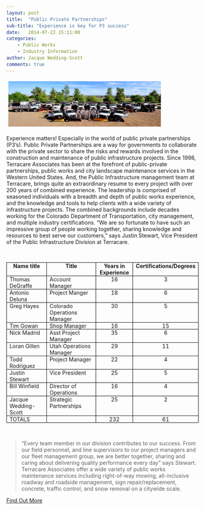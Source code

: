 ```yaml
---
layout: post
title:  "Public Private Partnerships"
sub-title: "Experience is key for P3 success"
date:   2014-07-22 15:11:00
categories: 
    - Public Works
    - Industry Information
author: Jacque Wedding-Scott
comments: true
---
```


<img src="/images/blog/PI_clipped.JPG" alt="Terracare staff and equipment" width="400px" height="119px" style="float:none; border: 5px solid white; margin: 0 auto">

Experience matters!  Especially in the world of public private partnerships (P3’s). Public Private Partnerships are a way for governments to collaborate with the private sector to share the risks and rewards involved in the construction and maintenance of public infrastructure projects. Since 1998, Terracare Associates has been at the forefront of public-private partnerships, public works and city landscape maintenance services in the Western United States. And, the Public Infrastructure management team at Terracare, brings quite an extraordinary resume to every project with over 200 years of combined experience. The leadership is comprised of seasoned individuals with a breadth and depth of public works experience, and the knowledge and tools to help clients with a wide variety of infrastructure projects.  The combined backgrounds include decades working for the Colorado Department of Transportation, city management, and multiple industry certifications.  “We are so fortunate to have such an impressive group of people working together, sharing knowledge and resources to best serve our customers,” says Justin Stewart, Vice President of the Public Infrastructure Division at Terracare.

<br>

<table border="1" cellpadding="0" cellspacing="0" class="MsoTableGrid" style="border-collapse: collapse; border: none; mso-border-alt: solid windowtext .5pt; mso-padding-alt: 0in 5.4pt 0in 5.4pt; mso-yfti-tbllook: 1184;">
 <tbody>
<tr>
  <td style="border: solid windowtext 1.0pt; mso-border-alt: solid windowtext .5pt; padding: 0in 5.4pt 0in 5.4pt; width: 119.7pt;" valign="top" width="160"><div align="center" class="MsoNormal" style="margin-bottom: 0.0001pt; text-align: center;">
<b>Name
  title<o:p></o:p></b></div>
</td>
  <td style="border-left: none; border: solid windowtext 1.0pt; mso-border-alt: solid windowtext .5pt; mso-border-left-alt: solid windowtext .5pt; padding: 0in 5.4pt 0in 5.4pt; width: 156.8pt;" valign="top" width="209"><div align="center" class="MsoNormal" style="margin-bottom: 0.0001pt; text-align: center;">
<b>Title<o:p></o:p></b></div>
</td>
  <td style="border-left: none; border: solid windowtext 1.0pt; mso-border-alt: solid windowtext .5pt; mso-border-left-alt: solid windowtext .5pt; padding: 0in 5.4pt 0in 5.4pt; width: 73.15pt;" valign="top" width="98"><div align="center" class="MsoNormal" style="margin-bottom: 0.0001pt; text-align: center;">
<b>Years
  in Experience<o:p></o:p></b></div>
</td>
  <td style="border-left: none; border: solid windowtext 1.0pt; mso-border-alt: solid windowtext .5pt; mso-border-left-alt: solid windowtext .5pt; padding: 0in 5.4pt 0in 5.4pt; width: 113.35pt;" valign="top" width="151"><div align="center" class="MsoNormal" style="margin-bottom: 0.0001pt; text-align: center;">
<b>Certifications/Degrees<o:p></o:p></b></div>
</td>
 </tr>
<tr>
  <td style="border-top: none; border: solid windowtext 1.0pt; mso-border-alt: solid windowtext .5pt; mso-border-top-alt: solid windowtext .5pt; padding: 0in 5.4pt 0in 5.4pt; width: 119.7pt;" valign="top" width="160"><div class="MsoNormal" style="margin-bottom: 0.0001pt;">
Thomas DeGraffe<o:p></o:p></div>
</td>
  <td style="border-bottom: solid windowtext 1.0pt; border-left: none; border-right: solid windowtext 1.0pt; border-top: none; mso-border-alt: solid windowtext .5pt; mso-border-left-alt: solid windowtext .5pt; mso-border-top-alt: solid windowtext .5pt; padding: 0in 5.4pt 0in 5.4pt; width: 156.8pt;" valign="top" width="209"><div class="MsoNormal" style="margin-bottom: 0.0001pt;">
Account Manager<o:p></o:p></div>
</td>
  <td style="border-bottom: solid windowtext 1.0pt; border-left: none; border-right: solid windowtext 1.0pt; border-top: none; mso-border-alt: solid windowtext .5pt; mso-border-left-alt: solid windowtext .5pt; mso-border-top-alt: solid windowtext .5pt; padding: 0in 5.4pt 0in 5.4pt; width: 73.15pt;" valign="top" width="98"><div align="center" class="MsoNormal" style="margin-bottom: 0.0001pt; text-align: center;">
16<o:p></o:p></div>
</td>
  <td style="border-bottom: solid windowtext 1.0pt; border-left: none; border-right: solid windowtext 1.0pt; border-top: none; mso-border-alt: solid windowtext .5pt; mso-border-left-alt: solid windowtext .5pt; mso-border-top-alt: solid windowtext .5pt; padding: 0in 5.4pt 0in 5.4pt; width: 113.35pt;" valign="top" width="151"><div align="center" class="MsoNormal" style="margin-bottom: 0.0001pt; text-align: center;">
3<o:p></o:p></div>
</td>
 </tr>
<tr>
  <td style="border-top: none; border: solid windowtext 1.0pt; mso-border-alt: solid windowtext .5pt; mso-border-top-alt: solid windowtext .5pt; padding: 0in 5.4pt 0in 5.4pt; width: 119.7pt;" valign="top" width="160"><div class="MsoNormal" style="margin-bottom: 0.0001pt;">
Antonio Deluna<o:p></o:p></div>
</td>
  <td style="border-bottom: solid windowtext 1.0pt; border-left: none; border-right: solid windowtext 1.0pt; border-top: none; mso-border-alt: solid windowtext .5pt; mso-border-left-alt: solid windowtext .5pt; mso-border-top-alt: solid windowtext .5pt; padding: 0in 5.4pt 0in 5.4pt; width: 156.8pt;" valign="top" width="209"><div class="MsoNormal" style="margin-bottom: 0.0001pt;">
Project Manger<o:p></o:p></div>
</td>
  <td style="border-bottom: solid windowtext 1.0pt; border-left: none; border-right: solid windowtext 1.0pt; border-top: none; mso-border-alt: solid windowtext .5pt; mso-border-left-alt: solid windowtext .5pt; mso-border-top-alt: solid windowtext .5pt; padding: 0in 5.4pt 0in 5.4pt; width: 73.15pt;" valign="top" width="98"><div align="center" class="MsoNormal" style="margin-bottom: 0.0001pt; text-align: center;">
18<o:p></o:p></div>
</td>
  <td style="border-bottom: solid windowtext 1.0pt; border-left: none; border-right: solid windowtext 1.0pt; border-top: none; mso-border-alt: solid windowtext .5pt; mso-border-left-alt: solid windowtext .5pt; mso-border-top-alt: solid windowtext .5pt; padding: 0in 5.4pt 0in 5.4pt; width: 113.35pt;" valign="top" width="151"><div align="center" class="MsoNormal" style="margin-bottom: 0.0001pt; text-align: center;">
6<o:p></o:p></div>
</td>
 </tr>
<tr>
  <td style="border-top: none; border: solid windowtext 1.0pt; mso-border-alt: solid windowtext .5pt; mso-border-top-alt: solid windowtext .5pt; padding: 0in 5.4pt 0in 5.4pt; width: 119.7pt;" valign="top" width="160"><div class="MsoNormal" style="margin-bottom: 0.0001pt;">
Greg Hayes<o:p></o:p></div>
</td>
  <td style="border-bottom: solid windowtext 1.0pt; border-left: none; border-right: solid windowtext 1.0pt; border-top: none; mso-border-alt: solid windowtext .5pt; mso-border-left-alt: solid windowtext .5pt; mso-border-top-alt: solid windowtext .5pt; padding: 0in 5.4pt 0in 5.4pt; width: 156.8pt;" valign="top" width="209"><div class="MsoNormal" style="margin-bottom: 0.0001pt;">
Colorado Operations Manager<o:p></o:p></div>
</td>
  <td style="border-bottom: solid windowtext 1.0pt; border-left: none; border-right: solid windowtext 1.0pt; border-top: none; mso-border-alt: solid windowtext .5pt; mso-border-left-alt: solid windowtext .5pt; mso-border-top-alt: solid windowtext .5pt; padding: 0in 5.4pt 0in 5.4pt; width: 73.15pt;" valign="top" width="98"><div align="center" class="MsoNormal" style="margin-bottom: 0.0001pt; text-align: center;">
30<o:p></o:p></div>
</td>
  <td style="border-bottom: solid windowtext 1.0pt; border-left: none; border-right: solid windowtext 1.0pt; border-top: none; mso-border-alt: solid windowtext .5pt; mso-border-left-alt: solid windowtext .5pt; mso-border-top-alt: solid windowtext .5pt; padding: 0in 5.4pt 0in 5.4pt; width: 113.35pt;" valign="top" width="151"><div align="center" class="MsoNormal" style="margin-bottom: 0.0001pt; text-align: center;">
5<o:p></o:p></div>
</td>
 </tr>
<tr>
  <td style="border-top: none; border: solid windowtext 1.0pt; mso-border-alt: solid windowtext .5pt; mso-border-top-alt: solid windowtext .5pt; padding: 0in 5.4pt 0in 5.4pt; width: 119.7pt;" valign="top" width="160"><div class="MsoNormal" style="margin-bottom: 0.0001pt;">
Tim Gowan<o:p></o:p></div>
</td>
  <td style="border-bottom: solid windowtext 1.0pt; border-left: none; border-right: solid windowtext 1.0pt; border-top: none; mso-border-alt: solid windowtext .5pt; mso-border-left-alt: solid windowtext .5pt; mso-border-top-alt: solid windowtext .5pt; padding: 0in 5.4pt 0in 5.4pt; width: 156.8pt;" valign="top" width="209"><div class="MsoNormal" style="margin-bottom: 0.0001pt;">
Shop Manager<o:p></o:p></div>
</td>
  <td style="border-bottom: solid windowtext 1.0pt; border-left: none; border-right: solid windowtext 1.0pt; border-top: none; mso-border-alt: solid windowtext .5pt; mso-border-left-alt: solid windowtext .5pt; mso-border-top-alt: solid windowtext .5pt; padding: 0in 5.4pt 0in 5.4pt; width: 73.15pt;" valign="top" width="98"><div align="center" class="MsoNormal" style="margin-bottom: 0.0001pt; text-align: center;">
16<o:p></o:p></div>
</td>
  <td style="border-bottom: solid windowtext 1.0pt; border-left: none; border-right: solid windowtext 1.0pt; border-top: none; mso-border-alt: solid windowtext .5pt; mso-border-left-alt: solid windowtext .5pt; mso-border-top-alt: solid windowtext .5pt; padding: 0in 5.4pt 0in 5.4pt; width: 113.35pt;" valign="top" width="151"><div align="center" class="MsoNormal" style="margin-bottom: 0.0001pt; text-align: center;">
15<o:p></o:p></div>
</td>
 </tr>
<tr>
  <td style="border-top: none; border: solid windowtext 1.0pt; mso-border-alt: solid windowtext .5pt; mso-border-top-alt: solid windowtext .5pt; padding: 0in 5.4pt 0in 5.4pt; width: 119.7pt;" valign="top" width="160"><div class="MsoNormal" style="margin-bottom: 0.0001pt;">
Nick Madrid<o:p></o:p></div>
</td>
  <td style="border-bottom: solid windowtext 1.0pt; border-left: none; border-right: solid windowtext 1.0pt; border-top: none; mso-border-alt: solid windowtext .5pt; mso-border-left-alt: solid windowtext .5pt; mso-border-top-alt: solid windowtext .5pt; padding: 0in 5.4pt 0in 5.4pt; width: 156.8pt;" valign="top" width="209"><div class="MsoNormal" style="margin-bottom: 0.0001pt;">
Asst Project Manager<o:p></o:p></div>
</td>
  <td style="border-bottom: solid windowtext 1.0pt; border-left: none; border-right: solid windowtext 1.0pt; border-top: none; mso-border-alt: solid windowtext .5pt; mso-border-left-alt: solid windowtext .5pt; mso-border-top-alt: solid windowtext .5pt; padding: 0in 5.4pt 0in 5.4pt; width: 73.15pt;" valign="top" width="98"><div align="center" class="MsoNormal" style="margin-bottom: 0.0001pt; text-align: center;">
35<o:p></o:p></div>
</td>
  <td style="border-bottom: solid windowtext 1.0pt; border-left: none; border-right: solid windowtext 1.0pt; border-top: none; mso-border-alt: solid windowtext .5pt; mso-border-left-alt: solid windowtext .5pt; mso-border-top-alt: solid windowtext .5pt; padding: 0in 5.4pt 0in 5.4pt; width: 113.35pt;" valign="top" width="151"><div align="center" class="MsoNormal" style="margin-bottom: 0.0001pt; text-align: center;">
6<o:p></o:p></div>
</td>
 </tr>
<tr>
  <td style="border-top: none; border: solid windowtext 1.0pt; mso-border-alt: solid windowtext .5pt; mso-border-top-alt: solid windowtext .5pt; padding: 0in 5.4pt 0in 5.4pt; width: 119.7pt;" valign="top" width="160"><div class="MsoNormal" style="margin-bottom: 0.0001pt;">
Loran Gillen<o:p></o:p></div>
</td>
  <td style="border-bottom: solid windowtext 1.0pt; border-left: none; border-right: solid windowtext 1.0pt; border-top: none; mso-border-alt: solid windowtext .5pt; mso-border-left-alt: solid windowtext .5pt; mso-border-top-alt: solid windowtext .5pt; padding: 0in 5.4pt 0in 5.4pt; width: 156.8pt;" valign="top" width="209"><div class="MsoNormal" style="margin-bottom: 0.0001pt;">
Utah Operations Manager</div>
</td>
  <td style="border-bottom: solid windowtext 1.0pt; border-left: none; border-right: solid windowtext 1.0pt; border-top: none; mso-border-alt: solid windowtext .5pt; mso-border-left-alt: solid windowtext .5pt; mso-border-top-alt: solid windowtext .5pt; padding: 0in 5.4pt 0in 5.4pt; width: 73.15pt;" valign="top" width="98"><div align="center" class="MsoNormal" style="margin-bottom: 0.0001pt; text-align: center;">
29<o:p></o:p></div>
</td>
  <td style="border-bottom: solid windowtext 1.0pt; border-left: none; border-right: solid windowtext 1.0pt; border-top: none; mso-border-alt: solid windowtext .5pt; mso-border-left-alt: solid windowtext .5pt; mso-border-top-alt: solid windowtext .5pt; padding: 0in 5.4pt 0in 5.4pt; width: 113.35pt;" valign="top" width="151"><div align="center" class="MsoNormal" style="margin-bottom: 0.0001pt; text-align: center;">
11<o:p></o:p></div>
</td>
 </tr>
 <tr>
  <td style="border-top: none; border: solid windowtext 1.0pt; mso-border-alt: solid windowtext .5pt; mso-border-top-alt: solid windowtext .5pt; padding: 0in 5.4pt 0in 5.4pt; width: 119.7pt;" valign="top" width="160"><div class="MsoNormal" style="margin-bottom: 0.0001pt;">
Todd Rodriguez<o:p></o:p></div>
</td>
  <td style="border-bottom: solid windowtext 1.0pt; border-left: none; border-right: solid windowtext 1.0pt; border-top: none; mso-border-alt: solid windowtext .5pt; mso-border-left-alt: solid windowtext .5pt; mso-border-top-alt: solid windowtext .5pt; padding: 0in 5.4pt 0in 5.4pt; width: 156.8pt;" valign="top" width="209"><div class="MsoNormal" style="margin-bottom: 0.0001pt;">
Project Manager</div>
</td>
  <td style="border-bottom: solid windowtext 1.0pt; border-left: none; border-right: solid windowtext 1.0pt; border-top: none; mso-border-alt: solid windowtext .5pt; mso-border-left-alt: solid windowtext .5pt; mso-border-top-alt: solid windowtext .5pt; padding: 0in 5.4pt 0in 5.4pt; width: 73.15pt;" valign="top" width="98"><div align="center" class="MsoNormal" style="margin-bottom: 0.0001pt; text-align: center;">
22<o:p></o:p></div>
</td>
  <td style="border-bottom: solid windowtext 1.0pt; border-left: none; border-right: solid windowtext 1.0pt; border-top: none; mso-border-alt: solid windowtext .5pt; mso-border-left-alt: solid windowtext .5pt; mso-border-top-alt: solid windowtext .5pt; padding: 0in 5.4pt 0in 5.4pt; width: 113.35pt;" valign="top" width="151"><div align="center" class="MsoNormal" style="margin-bottom: 0.0001pt; text-align: center;">
4<o:p></o:p></div>
</td>
 </tr>
<tr>
  <td style="border-top: none; border: solid windowtext 1.0pt; mso-border-alt: solid windowtext .5pt; mso-border-top-alt: solid windowtext .5pt; padding: 0in 5.4pt 0in 5.4pt; width: 119.7pt;" valign="top" width="160"><div class="MsoNormal" style="margin-bottom: 0.0001pt;">
Justin Stewart<o:p></o:p></div>
</td>
  <td style="border-bottom: solid windowtext 1.0pt; border-left: none; border-right: solid windowtext 1.0pt; border-top: none; mso-border-alt: solid windowtext .5pt; mso-border-left-alt: solid windowtext .5pt; mso-border-top-alt: solid windowtext .5pt; padding: 0in 5.4pt 0in 5.4pt; width: 156.8pt;" valign="top" width="209"><div class="MsoNormal" style="margin-bottom: 0.0001pt;">
Vice President<o:p></o:p></div>
</td>
  <td style="border-bottom: solid windowtext 1.0pt; border-left: none; border-right: solid windowtext 1.0pt; border-top: none; mso-border-alt: solid windowtext .5pt; mso-border-left-alt: solid windowtext .5pt; mso-border-top-alt: solid windowtext .5pt; padding: 0in 5.4pt 0in 5.4pt; width: 73.15pt;" valign="top" width="98"><div align="center" class="MsoNormal" style="margin-bottom: 0.0001pt; text-align: center;">
25<o:p></o:p></div>
</td>
  <td style="border-bottom: solid windowtext 1.0pt; border-left: none; border-right: solid windowtext 1.0pt; border-top: none; mso-border-alt: solid windowtext .5pt; mso-border-left-alt: solid windowtext .5pt; mso-border-top-alt: solid windowtext .5pt; padding: 0in 5.4pt 0in 5.4pt; width: 113.35pt;" valign="top" width="151"><div align="center" class="MsoNormal" style="margin-bottom: 0.0001pt; text-align: center;">
5<o:p></o:p></div>
</td>
 </tr>
<tr>
  <td style="border-top: none; border: solid windowtext 1.0pt; mso-border-alt: solid windowtext .5pt; mso-border-top-alt: solid windowtext .5pt; padding: 0in 5.4pt 0in 5.4pt; width: 119.7pt;" valign="top" width="160"><div class="MsoNormal" style="margin-bottom: 0.0001pt;">
Bill Winfield<o:p></o:p></div>
</td>
  <td style="border-bottom: solid windowtext 1.0pt; border-left: none; border-right: solid windowtext 1.0pt; border-top: none; mso-border-alt: solid windowtext .5pt; mso-border-left-alt: solid windowtext .5pt; mso-border-top-alt: solid windowtext .5pt; padding: 0in 5.4pt 0in 5.4pt; width: 156.8pt;" valign="top" width="209"><div class="MsoNormal" style="margin-bottom: 0.0001pt;">
Director of Operations<o:p></o:p></div>
</td>
  <td style="border-bottom: solid windowtext 1.0pt; border-left: none; border-right: solid windowtext 1.0pt; border-top: none; mso-border-alt: solid windowtext .5pt; mso-border-left-alt: solid windowtext .5pt; mso-border-top-alt: solid windowtext .5pt; padding: 0in 5.4pt 0in 5.4pt; width: 73.15pt;" valign="top" width="98"><div align="center" class="MsoNormal" style="margin-bottom: 0.0001pt; text-align: center;">
16<o:p></o:p></div>
</td>
  <td style="border-bottom: solid windowtext 1.0pt; border-left: none; border-right: solid windowtext 1.0pt; border-top: none; mso-border-alt: solid windowtext .5pt; mso-border-left-alt: solid windowtext .5pt; mso-border-top-alt: solid windowtext .5pt; padding: 0in 5.4pt 0in 5.4pt; width: 113.35pt;" valign="top" width="151"><div align="center" class="MsoNormal" style="margin-bottom: 0.0001pt; text-align: center;">
4<o:p></o:p></div>
</td>
 </tr>
<tr>
  <td style="border-top: none; border: solid windowtext 1.0pt; mso-border-alt: solid windowtext .5pt; mso-border-top-alt: solid windowtext .5pt; padding: 0in 5.4pt 0in 5.4pt; width: 119.7pt;" valign="top" width="160"><div class="MsoNormal" style="margin-bottom: 0.0001pt;">
Jacque Wedding-Scott<o:p></o:p></div>
</td>
  <td style="border-bottom: solid windowtext 1.0pt; border-left: none; border-right: solid windowtext 1.0pt; border-top: none; mso-border-alt: solid windowtext .5pt; mso-border-left-alt: solid windowtext .5pt; mso-border-top-alt: solid windowtext .5pt; padding: 0in 5.4pt 0in 5.4pt; width: 156.8pt;" valign="top" width="209"><div class="MsoNormal" style="margin-bottom: 0.0001pt;">
Strategic Partnerships<o:p></o:p></div>
</td>
  <td style="border-bottom: solid windowtext 1.0pt; border-left: none; border-right: solid windowtext 1.0pt; border-top: none; mso-border-alt: solid windowtext .5pt; mso-border-left-alt: solid windowtext .5pt; mso-border-top-alt: solid windowtext .5pt; padding: 0in 5.4pt 0in 5.4pt; width: 73.15pt;" valign="top" width="98"><div align="center" class="MsoNormal" style="margin-bottom: 0.0001pt; text-align: center;">
25<o:p></o:p></div>
</td>
  <td style="border-bottom: solid windowtext 1.0pt; border-left: none; border-right: solid windowtext 1.0pt; border-top: none; mso-border-alt: solid windowtext .5pt; mso-border-left-alt: solid windowtext .5pt; mso-border-top-alt: solid windowtext .5pt; padding: 0in 5.4pt 0in 5.4pt; width: 113.35pt;" valign="top" width="151"><div align="center" class="MsoNormal" style="margin-bottom: 0.0001pt; text-align: center;">
2<o:p></o:p></div>
</td>
 </tr>
<tr>
  <td style="border-top: none; border: solid windowtext 1.0pt; mso-border-alt: solid windowtext .5pt; mso-border-top-alt: solid windowtext .5pt; padding: 0in 5.4pt 0in 5.4pt; width: 119.7pt;" valign="top" width="160"><div class="MsoNormal" style="margin-bottom: 0.0001pt;">
TOTALS<o:p></o:p></div>
</td>
  <td style="border-bottom: solid windowtext 1.0pt; border-left: none; border-right: solid windowtext 1.0pt; border-top: none; mso-border-alt: solid windowtext .5pt; mso-border-left-alt: solid windowtext .5pt; mso-border-top-alt: solid windowtext .5pt; padding: 0in 5.4pt 0in 5.4pt; width: 156.8pt;" valign="top" width="209"><div class="MsoNormal" style="margin-bottom: 0.0001pt;">
<br /></div>
</td>
  <td style="border-bottom: solid windowtext 1.0pt; border-left: none; border-right: solid windowtext 1.0pt; border-top: none; mso-border-alt: solid windowtext .5pt; mso-border-left-alt: solid windowtext .5pt; mso-border-top-alt: solid windowtext .5pt; padding: 0in 5.4pt 0in 5.4pt; width: 73.15pt;" valign="top" width="98"><div align="center" class="MsoNormal" style="margin-bottom: 0.0001pt; text-align: center;">
232<o:p></o:p></div>
</td>
  <td style="border-bottom: solid windowtext 1.0pt; border-left: none; border-right: solid windowtext 1.0pt; border-top: none; mso-border-alt: solid windowtext .5pt; mso-border-left-alt: solid windowtext .5pt; mso-border-top-alt: solid windowtext .5pt; padding: 0in 5.4pt 0in 5.4pt; width: 113.35pt;" valign="top" width="151"><div align="center" class="MsoNormal" style="margin-bottom: 0.0001pt; text-align: center;">
61<o:p></o:p></div>
</td>
 </tr>
</tbody></table>

<br>

>“Every team member in our division contributes to our success.  From our field personnel, and line supervisors to our project managers and our fleet management group, we are better together, sharing and caring about delivering quality performance every day” says Stewart.  Terracare Associates offer a wide variety of public works maintenance services including right-of-way mowing, all-inclusive roadway and roadside management, sign repair/replacement, concrete, traffic control, and snow removal on a citywide scale.


<a href="/contact-us">Find Out More <i class="fa fa-angle-right"></i></a>

